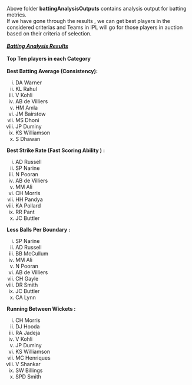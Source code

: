 

Above folder <b>battingAnalysisOutputs</b> contains analysis output for batting metrics.<br>
If we have gone through the results , we can get best players in the considered criterias and Teams in IPL will go for those players in auction based on their criteria of selection.<br><br>
<u><b><i>Batting Analysis Results</i></b></u><br><br>
<b>Top Ten players in each Category</b><br><br>
<b>Best Batting Average (Consistency):</b>
<ol type="i">
  <li>DA Warner</li>
  <li>KL Rahul</li>
  <li> V Kohli</li>
  <li>AB de Villiers</li>
  <li>HM Amla</li>
  <li>JM Bairstow</li>
  <li>MS Dhoni</li>
  <li>JP Duminy</li>
  <li>KS Williamson</li>
  <li>S Dhawan</li>
</ol>

<b>Best Strike Rate (Fast Scoring Ability ) : </b>
<ol type="i">
  <li>AD Russell</li>
  <li>SP Narine</li>
  <li> N Pooran</li>
  <li> AB de Villiers</li>
  <li> MM Ali</li>
  <li>CH Morris</li>
  <li> HH Pandya</li>
  <li> KA Pollard</li>
  <li>RR Pant</li>
  <li>JC Buttler</li>
</ol>


<b>Less Balls Per Boundary :</b>
<ol type="i">
  <li>SP Narine</li>
  <li>AD Russell</li>
  <li>BB McCullum</li>
  <li>MM Ali</li>
  <li>N Pooran</li>
  <li>AB de Villiers</li>
  <li>CH Gayle</li>
  <li>DR Smith</li>
  <li>JC Buttler</li>
  <li>CA Lynn</li>
 </ol>
  

<b>Running Between Wickets : </b>
<ol type = "i">
  <li>CH Morris</li>
  <li>DJ Hooda</li>
  <li>RA Jadeja</li>
  <li>V Kohli</li>
  <li>JP Duminy</li>
  <li>KS Williamson</li>
  <li>MC Henriques</li>
  <li>V Shankar</li>
  <li>SW Billings</li>
  <li>SPD Smith</li>
 </ol>
